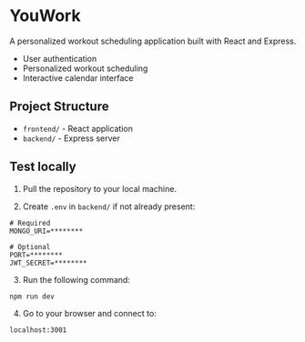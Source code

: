 # YouWork

A personalized workout scheduling application built with React and Express.
- User authentication
- Personalized workout scheduling
- Interactive calendar interface

## Project Structure

- `frontend/` - React application
- `backend/` - Express server

## Test locally
1. Pull the repository to your local machine.

2. Create `.env` in `backend/` if not already present:
```
# Required
MONGO_URI=********

# Optional
PORT=********
JWT_SECRET=********
```
3. Run the following command:
```bash
npm run dev
```
4. Go to your browser and connect to:
```
localhost:3001
```
